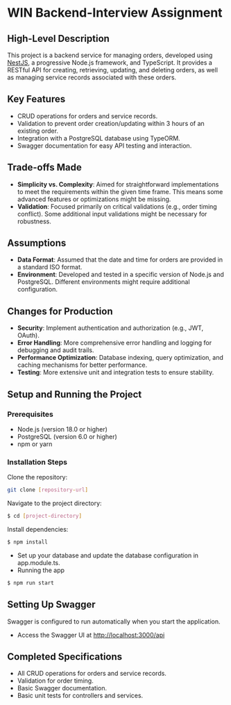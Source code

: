 # WIN Backend-Interview Assignment

## High-Level Description

This project is a backend service for managing orders, developed using [NestJS](https://nestjs.com/), a progressive Node.js framework, and TypeScript. It provides a RESTful API for creating, retrieving, updating, and deleting orders, as well as managing service records associated with these orders.

## Key Features

- CRUD operations for orders and service records.
- Validation to prevent order creation/updating within 3 hours of an existing order.
- Integration with a PostgreSQL database using TypeORM.
- Swagger documentation for easy API testing and interaction.

## Trade-offs Made

- **Simplicity vs. Complexity**: Aimed for straightforward implementations to meet the requirements within the given time frame. This means some advanced features or optimizations might be missing.
- **Validation**: Focused primarily on critical validations (e.g., order timing conflict). Some additional input validations might be necessary for robustness.

## Assumptions

- **Data Format**: Assumed that the date and time for orders are provided in a standard ISO format.
- **Environment**: Developed and tested in a specific version of Node.js and PostgreSQL. Different environments might require additional configuration.

## Changes for Production

- **Security**: Implement authentication and authorization (e.g., JWT, OAuth).
- **Error Handling**: More comprehensive error handling and logging for debugging and audit trails.
- **Performance Optimization**: Database indexing, query optimization, and caching mechanisms for better performance.
- **Testing**: More extensive unit and integration tests to ensure stability.

## Setup and Running the Project

### Prerequisites

- Node.js (version 18.0 or higher)
- PostgreSQL (version 6.0 or higher)
- npm or yarn

### Installation Steps

Clone the repository:

```bash
git clone [repository-url]
```

Navigate to the project directory:

```bash
$ cd [project-directory]
```

Install dependencies:

```bash
$ npm install
```

- Set up your database and update the database configuration in app.module.ts.
- Running the app

```bash
$ npm run start
```

## Setting Up Swagger

Swagger is configured to run automatically when you start the application.

- Access the Swagger UI at [http://localhost:3000/api](http://localhost:3000/api)

## Completed Specifications

- All CRUD operations for orders and service records.
- Validation for order timing.
- Basic Swagger documentation.
- Basic unit tests for controllers and services.
